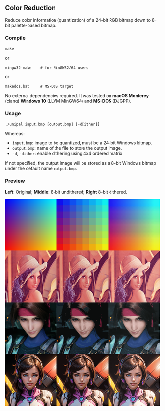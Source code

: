 ## Color Reduction

Reduce color information (quantization) of a 24-bit RGB bitmap down to 8-bit palette-based bitmap.

### Compile

```
make
```

or 

```
mingw32-make	# for MinGW32/64 users
```

or 

```
makedos.bat		# MS-DOS target
```

No external dependencies required. It was tested on **macOS Monterey** (clang) **Windows 10** (LLVM MinGW64) and **MS-DOS** (DJGPP).

### Usage

```
./unipal input.bmp [output.bmp] [-d[ither]]
```

Whereas:

* `input.bmp`: image to be quantized, must be a 24-bit Windows bitmap.
* `output.bmp`: name of the file to store the output image.
* `-d`, `-dither`: enable dithering using 4x4 ordered matrix

If not specified, the output image will be stored as a 8-bit Windows bitmap under the default name `output.bmp`.

### Preview

**Left**: Original; **Middle**: 8-bit undithered; **Right** 8-bit dithered.

![compares](./compares.png)
